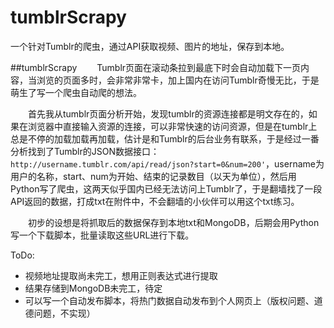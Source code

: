 # tumblrScrapy
一个针对Tumblr的爬虫，通过API获取视频、图片的地址，保存到本地。
 
##tumblrScrapy
&emsp;&emsp;Tumblr页面在滚动条拉到最底下时会自动加载下一页内容，当浏览的页面多时，会非常非常卡，加上国内在访问Tumblr奇慢无比，于是萌生了写一个爬虫自动爬的想法。

&emsp;&emsp;首先我从tumblr页面分析开始，发现tumblr的资源连接都是明文存在的，如果在浏览器中直接输入资源的连接，可以非常快速的访问资源，但是在tumblr上总是不停的加载加载再加载，估计是和Tumblr的后台业务有联系，于是经过一番分析找到了Tumblr的JSON数据接口：`http://username.tumblr.com/api/read/json?start=0&num=200'`，username为用户的名称，start、num为开始、结束的记录数目（以天为单位），然后用Python写了爬虫，这两天似乎国内已经无法访问上Tumblr了，于是翻墙找了一段API返回的数据，打成txt在附件中，不会翻墙的小伙伴可以用这个txt练习。

&emsp;&emsp;初步的设想是将抓取后的数据保存到本地txt和MongoDB，后期会用Python写一个下载脚本，批量读取这些URL进行下载。

ToDo:
 - 视频地址提取尚未完工，想用正则表达式进行提取
 - 结果存储到MongoDB未完工，待定
 - 可以写一个自动发布脚本，将热门数据自动发布到个人网页上（版权问题、道德问题，不实现）
